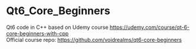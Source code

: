 # Qt6_Core_Beginners
Qt6 code in C++ based on Udemy course https://udemy.com/course/qt-6-core-beginners-with-cpp
<br> 
Official course repo: https://github.com/voidrealms/qt6-core-beginners
